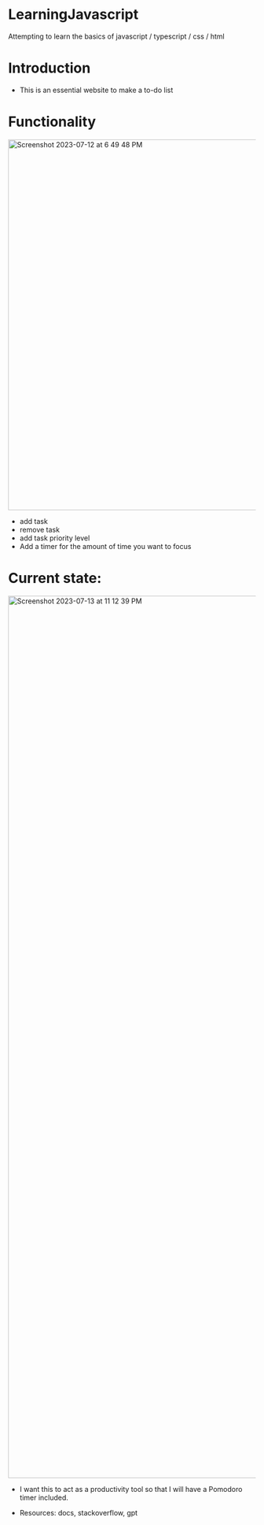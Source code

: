 # LearningJavascript
Attempting to learn the basics of javascript / typescript / css / html

# Introduction
- This is an essential website to make a to-do list 
# Functionality 

<img width="753" alt="Screenshot 2023-07-12 at 6 49 48 PM" src="https://github.com/LucasMazza42/To-Do-Website/assets/47802441/7a6a418e-507c-4108-a4d1-e7b5f9701c92">


- add task
- remove task
- add task priority level
- Add a timer for the amount of time you want to focus

# Current state: 
<img width="1792" alt="Screenshot 2023-07-13 at 11 12 39 PM" src="https://github.com/LucasMazza42/To-Do-Website/assets/47802441/1e0bc516-e52f-4b05-b992-f205d8c42529">

- I want this to act as a productivity tool so that I will have a Pomodoro timer included. 


- Resources: docs, stackoverflow, gpt 
